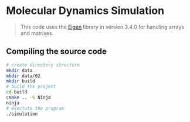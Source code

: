 # Molecular Dynamics Simulation

> This code uses the
> [Eigen](https://eigen.tuxfamily.org/index.php?title=Main_Page) library in
> version 3.4.0 for handling arrays and matrixes.

## Compiling the source code
```bash
# create directory structure
mkdir data
mkdir data/02
mkdir build
# build the project
cd build
cmake .. -G Ninja
ninja
# exectute the program
./simulation
```